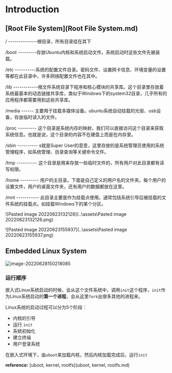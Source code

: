 # Introduction

## [Root File System](Root File System.md)

/ --------------根目录，所有目录挂在其下

/boot ---------存放Ubuntu内核和系统启动文件。系统启动时这些文件先被装载。

/etc ----------系统的配置文件目录。密码文件、设置网卡信息、环境变量的设置等都在此目录中，许多网络配置文件也在其中。

/lib ------------根文件系统目录下程序和核心模块的共享库。这个目录里存放着系统最基本的动态链接共享库，类似于Windows下的system32目录，几乎所有的应用程序都需要用到这些共享库。

/media    ------ 主要用于挂载多媒体设备。ubuntu系统自动挂载的光驱、usb设备，存放临时读入的文件。

/proc   --------- 这个目录是系统内存的映射，我们可以直接访问这个目录来获取系统信息。也就是说，这个目录的内容不在硬盘上而是在内存里。

/sbin ---------- s就是Super User的意思，这里存放的是系统管理员使用的系统管理程序，如系统管理、目录查询等关键命令文件。

/tmp ---------- 这个目录是用来存放一些临时文件的，所有用户对此目录都有读写权限。
 
/home --------- 用户的主目录。下面是自己定义的用户名的文件夹。每个用户的设置文件，用户的桌面文件夹，还有用户的数据都放在这里。
 
/mnt ----------- 此目录主要是作为挂载点使用。通常包括系统引导后被挂载的文件系统的挂载点。如挂载Windows下的某个分区。

![Pasted image 20220623132126](..\assets\Pasted image 20220623132126.png)

![Pasted image 20220623155937](..\assets\Pasted image 20220623155937.png)

## Embedded Linux System

![image-20220628150218085](../assets/image-20220628150218085.png)

### 运行顺序

嵌入式Linux系统启动的时候，会从这个文件系统中，调用`init`这个程序，`init`作为Linux系统启动的**第一个进程**，会从这里`fork`出很多其他的进程来。

Linux系统的启动过程可以分为5个阶段：

- 内核的引导
- 运行 `init`
- 系统初始化
- 建立终端
- 用户登录系统

在嵌入式环境下，由`uboot`来加载内核，然后内核加载完成后，运行`init`

**reference:** [uboot, kernel, rootfs](uboot, kernel, rootfs.md)
